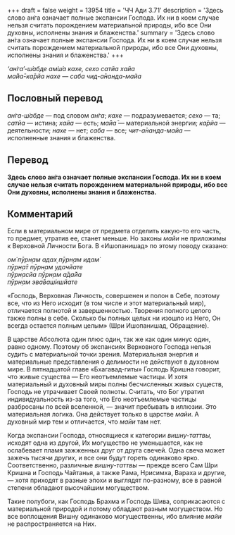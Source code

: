 +++
draft = false
weight = 13954
title = 'ЧЧ Ади 3.71'
description = 'Здесь слово ан̇га означает полные экспансии Господа. Их ни в коем случае нельзя считать порождением материальной природы, ибо все Они духовны, исполнены знания и блаженства.'
summary = 'Здесь слово ан̇га означает полные экспансии Господа. Их ни в коем случае нельзя считать порождением материальной природы, ибо все Они духовны, исполнены знания и блаженства.'
+++

_‘ан̇га’-ш́абде ам̇ш́а кахе, сехо сатйа хайа  
ма̄йа̄-ка̄рйа нахе — саба чид-а̄нанда-майа_

## Пословный перевод

_ан̇га_\-_ш́абде_ — под словом _ан̇га_; _кахе_ — подразумевается; _сехо_ — та; _сатйа_ — истина; _хайа_ — есть; _ма̄йа̄_ — материальной энергии; _ка̄рйа_ — деятельности; _нахе_ — нет; _саба_ — все; _чит_\-_а̄нанда_\-_майа_ — исполненные знания и блаженства.

## Перевод

**Здесь слово ан̇га означает полные экспансии Господа. Их ни в коем случае нельзя считать порождением материальной природы, ибо все Они духовны, исполнены знания и блаженства.**

## Комментарий

Если в материальном мире от предмета отделить какую-то его часть, то предмет, утратив ее, станет меньше. Но законы _майи_ не приложимы к Верховной Личности Бога. В «Ишопанишад» по этому поводу сказано:

_ом̇ пӯрн̣ам адах̣ пӯрн̣ам идам̇  
пӯрн̣а̄т пӯрн̣ам удачйате  
пӯрн̣асйа пӯрн̣ам а̄да̄йа  
пӯрн̣ам эва̄ваш́ишйате_

«Господь, Верховная Личность, совершенен и полон в Себе, поэтому все, что из Него исходит (в том числе и этот материальный мир), отличается полнотой и завершенностью. Творения полного целого также полны в себе. Сколько бы полных целых ни изошло из Него, Он всегда остается полным целым» (Шри Ишопанишад, Обращение).

В царстве Абсолюта один плюс один, так же как один минус один, равно одному. Поэтому об экспансиях Верховного Господа нельзя судить с материальной точки зрения. Материальная энергия и материальные представления о делимости не действуют в духовном мире. В пятнадцатой главе «Бхагавад-гиты» Господь Кришна говорит, что живые существа — Его неотъемлемые частицы. И хотя материальный и духовный миры полны бесчисленных живых существ, Господь не утрачивает Своей полноты. Считать, что Бог утратил индивидуальность из-за того, что Его неотъемлемые частицы разбросаны по всей вселенной, — значит пребывать в иллюзии. Это материальная логика. Она действует только в царстве _майи_. А духовный мир тем и отличается, что _майи_ там нет.

Когда экспансии Господа, относящиеся к категории _вишну-таттвы,_ исходят одна из другой, Их могущество не уменьшается, как не ослабевает пламя зажженных друг от друга свечей. Одна свеча может зажечь тысячи других, и все они будут гореть одинаково ярко. Соответственно, различные _вишну-таттвы_ — прежде всего Сам Шри Кришна и Господь Чайтанья, а также Рама, Нрисимха, Вараха и другие, — хотя приходят в разные эпохи и выглядят по-разному, все в равной степени обладают высочайшим могуществом.

Такие полубоги, как Господь Брахма и Господь Шива, соприкасаются с материальной природой и потому обладают разным могуществом. Но все воплощения Вишну одинаково могущественны, ибо влияние _майи_ не распространяется на Них.
